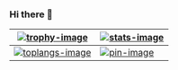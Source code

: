### Hi there 👋

| [![trophy-image]][ryo-ma-repo] | [![stats-image]][anuraghazra-repo] |
| - | - |
| [![toplangs-image]][anuraghazra-repo] | [![pin-image]][pin-repo] |

[trophy-image]: https://github-profile-trophy.vercel.app/?username=Ras96&column=4&row=2&no-frame=true
[stats-image]: https://github-readme-stats.vercel.app/api?username=Ras96&count_private=true&show_icons=true&hide_border=true
[toplangs-image]: https://github-readme-stats.vercel.app/api/top-langs/?username=Ras96&layout=compact&exclude_repo=Com-Pro,dotfiles,swift-traq&count_private=false&hide_border=true
[pin-image]: https://github-readme-stats.vercel.app/api/pin/?username=Ras96&repo=dotfiles&hide_border=true
[ryo-ma-repo]: https://github.com/ryo-ma/github-profile-trophy
[anuraghazra-repo]: https://github.com/anuraghazra/github-readme-stats
[pin-repo]: https://github.com/Ras96/dotfiles

<!--
**Ras96/Ras96** is a ✨ _special_ ✨ repository because its `README.md` (this file) appears on your GitHub profile.

Here are some ideas to get you started:

- 🔭 I’m currently working on ...
- 🌱 I’m currently learning ...
- 👯 I’m looking to collaborate on ...
- 🤔 I’m looking for help with ...
- 💬 Ask me about ...
- 📫 How to reach me: ...
- 😄 Pronouns: ...
- ⚡ Fun fact: ...
-->
